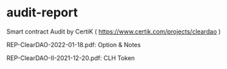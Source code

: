 # audit-report

Smart contract Audit by CertiK ( https://www.certik.com/projects/cleardao )

REP-ClearDAO-2022-01-18.pdf: Option & Notes

REP-ClearDAO-II-2021-12-20.pdf: CLH Token
